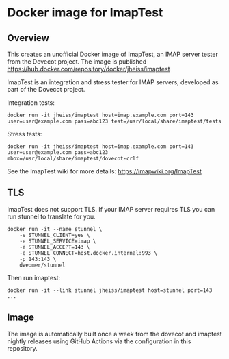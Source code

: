 # Docker image for ImapTest

## Overview

This creates an unofficial Docker image of ImapTest, an IMAP server tester
from the Dovecot project. The image is published
https://hub.docker.com/repository/docker/jheiss/imaptest

ImapTest is an integration and stress tester for IMAP servers, developed as part of the Dovecot project.

Integration tests:

```
docker run -it jheiss/imaptest host=imap.example.com port=143 user=user@example.com pass=abc123 test=/usr/local/share/imaptest/tests
```

Stress tests:

```
docker run -it jheiss/imaptest host=imap.example.com port=143 user=user@example.com pass=abc123 mbox=/usr/local/share/imaptest/dovecot-crlf
```

See the ImapTest wiki for more details: https://imapwiki.org/ImapTest

## TLS

ImapTest does not support TLS. If your IMAP server requires TLS you can run stunnel to translate for you.

```
docker run -it --name stunnel \
    -e STUNNEL_CLIENT=yes \
    -e STUNNEL_SERVICE=imap \
    -e STUNNEL_ACCEPT=143 \
    -e STUNNEL_CONNECT=host.docker.internal:993 \
    -p 143:143 \
    dweomer/stunnel
```

Then run imaptest:

```
docker run -it --link stunnel jheiss/imaptest host=stunnel port=143 ...
```

## Image

The image is automatically built once a week from the dovecot and imaptest
nightly releases using GitHub Actions via the configuration in this
repository.
